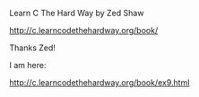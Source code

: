 Learn C The Hard Way by Zed Shaw

http://c.learncodethehardway.org/book/

Thanks Zed!

I am here:

http://c.learncodethehardway.org/book/ex9.html

